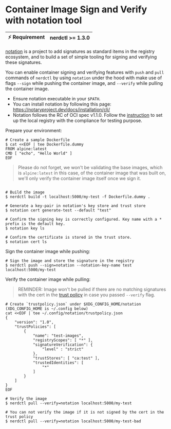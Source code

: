 # Container Image Sign and Verify with notation tool

| :zap: Requirement | nerdctl >= 1.3.0 |
|-------------------|------------------|

[notation](https://github.com/notaryproject/notation) is a project to add signatures as standard items in the registry ecosystem, and to build a set of simple tooling for signing and verifying these signatures.

You can enable container signing and verifying features with `push` and `pull` commands of `nerdctl` by using `notation`
under the hood with make use of flags `--sign` while pushing the container image, and `--verify` while pulling the
container image.

* Ensure notation executable in your `$PATH`.
* You can install notation by following this page: https://notaryproject.dev/docs/installation/cli/
* Notation follows the RC of OCI spec v1.1.0. Follow the [instruction](https://notaryproject.dev/docs/quickstart/#create-an-oci-compatible-registry) to set up the local registry with the compliance for testing purpose.

Prepare your environment:

```shell
# Create a sample Dockerfile
$ cat <<EOF | tee Dockerfile.dummy
FROM alpine:latest
CMD [ "echo", "Hello World" ]
EOF
```

> Please do not forget, we won't be validating the base images, which is `alpine:latest` in this case, of the container image that was built on,
> we'll only verify the container image itself once we sign it.

```shell

# Build the image
$ nerdctl build -t localhost:5000/my-test -f Dockerfile.dummy .

# Generate a key-pair in notation's key store and trust store
$ notation cert generate-test --default "test"

# Confirm the signing key is correctly configured. Key name with a * prefix is the default key.
$ notation key ls

# Confirm the certificate is stored in the trust store.
$ notation cert ls
```

Sign the container image while pushing:

```
# Sign the image and store the signature in the registry
$ nerdctl push --sign=notation --notation-key-name test localhost:5000/my-test
```

Verify the container image while pulling:

> REMINDER: Image won't be pulled if there are no matching signatures with the cert in the [trust policy](https://notaryproject.dev/docs/concepts/trust-store-trust-policy-specification/#trust-policy) in case you passed `--verify` flag.

```shell
# Create `trustpolicy.json` under $XDG_CONFIG_HOME/notation (XDG_CONFIG_HOME is ~/.config below)
cat <<EOF | tee ~/.config/notation/trustpolicy.json
{
    "version": "1.0",
    "trustPolicies": [
        {
            "name": "test-images",
            "registryScopes": [ "*" ],
            "signatureVerification": {
                "level" : "strict"
            },
            "trustStores": [ "ca:test" ],
            "trustedIdentities": [
                "*"
            ]
        }
    ]
}
EOF

# Verify the image
$ nerdctl pull --verify=notation localhost:5000/my-test

# You can not verify the image if it is not signed by the cert in the trust policy
$ nerdctl pull --verify=notation localhost:5000/my-test-bad
```
